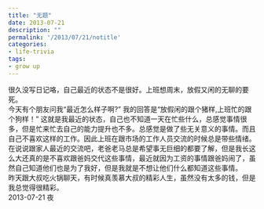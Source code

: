 ```yaml
---
title: "无题"
date: 2013-07-21
description: ""
permalink: '/2013/07/21/notitle'
categories: 
- life-trivia
tags: 
- grow up
---
```


很久没写日记咯，自己最近的状态不是很好。上班想周末，放假又闲的无聊的要死。  
今天有个朋友问我“最近怎么样子啊?” 我的回答是“放假闲的跟个猪样,上班忙的跟个狗样！” 这就是我最近的状态，自己也不知道一天在忙些什么，总感觉事情很多，但是忙来忙去自己的能力提升也不多。总感觉是做了些无关意义的事情。而且自己不喜欢这样的工作。因此上班在跟市场的工作人员交流的时候总是带些情绪。  
在说说跟家人最近的交流吧，老爸老马总是希望事无巨细的都要了解，但是我长这么大还真的是不喜欢跟爸妈交代这些事情，最近就因为工资的事情跟爸妈闹了，虽然自己知道他们也是为了我好，但是我就是不想让他们什么都知道这些事情。  
昨天跟大叔吃火锅聊天，有时候真羡慕大叔的精彩人生，虽然没有太多的钱，但是我总觉得很精彩。  
2013-07-21 夜
